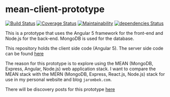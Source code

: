 # mean-client-prototype

[![Build Status](https://travis-ci.org/AJarombek/mean-client-prototype.svg?branch=master)](https://travis-ci.org/AJarombek/mean-client-prototype)
[![Coverage Status](https://coveralls.io/repos/github/AJarombek/mean-client-prototype/badge.svg?branch=master)](https://coveralls.io/github/AJarombek/mean-client-prototype?branch=master)
[![Maintainability](https://api.codeclimate.com/v1/badges/84ffadb1af4927de2564/maintainability)](https://codeclimate.com/github/AJarombek/mean-client-prototype/maintainability)
[![dependencies Status](https://david-dm.org/AJarombek/mean-client-prototype/status.svg?path=web-app)](https://david-dm.org/AJarombek/mean-client-prototype?path=web-app)

This is a prototype that uses the Angular 5 framework for the front-end and Node.js for the back-end.  MongoDB is used for 
the database.

This repository holds the client side code (Angular 5).  The server side code can be found 
[here](https://github.com/AJarombek/mean-server-prototype)

The reason for this prototype is to explore using the MEAN (MongoDB, Express, Angular, Node.js) web application stack.  I want
to compare the MEAN stack with the MERN (MongoDB, Express, React.js, Node.js) stack for use in my personal website and blog 
`jarombek.com`.

There will be discovery posts for this prototype [here](https://github.com/AJarombek/jarombek-com-submittions)

